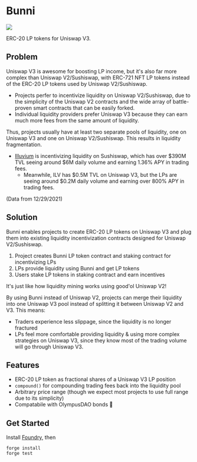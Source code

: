 # Bunni

![](images/bunni-logo.png)

ERC-20 LP tokens for Uniswap V3.

## Problem

Uniswap V3 is awesome for boosting LP income, but it's also far more complex than Uniswap V2/Sushiswap, with ERC-721 NFT LP tokens instead of the ERC-20 LP tokens used by Uniswap V2/Sushiswap.

- Projects perfer to incentivize liquidity on Uniswap V2/Sushiswap, due to the simplicity of the Uniswap V2 contracts and the wide array of battle-proven smart contracts that can be easily forked.
- Individual liquidity providers prefer Uniswap V3 because they can earn much more fees from the same amount of liquidity.

Thus, projects usually have at least two separate pools of liquidity, one on Uniswap V3 and one on Uniswap V2/Sushiswap. This results in liquidity fragmentation.

- [Illuvium](https://staking.illuvium.io/staking/core) is incentivizing liquidity on Sushiswap, which has over $390M TVL seeing around $6M daily volume and earning 1.36% APY in trading fees.
  - Meanwhile, ILV has $0.5M TVL on Uniswap V3, but the LPs are seeing around $0.2M daily volume and earning over 800% APY in trading fees.

(Data from 12/29/2021)

## Solution

Bunni enables projects to create ERC-20 LP tokens on Uniswap V3 and plug them into existing liquidity incentivization contracts designed for Uniswap V2/Sushiswap.

1. Project creates Bunni LP token contract and staking contract for incentivizing LPs
2. LPs provide liquidity using Bunni and get LP tokens
3. Users stake LP tokens in staking contract and earn incentives

It's just like how liquidity mining works using good'ol Uniswap V2!

By using Bunni instead of Uniswap V2, projects can merge their liquidity into one Uniswap V3 pool instead of splitting it between Uniswap V2 and V3. This means:

- Traders experience less slippage, since the liquidity is no longer fractured
- LPs feel more comfortable providing liquidity & using more complex strategies on Uniswap V3, since they know most of the trading volume will go through Uniswap V3.

## Features

- ERC-20 LP token as fractional shares of a Uniswap V3 LP position
- `compound()` for compounding trading fees back into the liquidity pool
- Arbitrary price range (though we expect most projects to use full range due to its simplicity)
- Compatabile with OlympusDAO bonds 👀

## Get Started

Install [Foundry](https://github.com/foundry-rs/foundry), then

```
forge install
forge test
```
